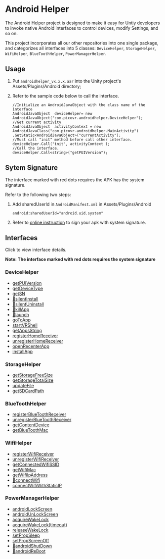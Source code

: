 # Android Helper

The Android Helper project is designed to make it easy for Untiy developers to invoke native Android interfaces to control devices, modify Settings, and so on. 

This project incorporates all our other repositories into one single package, and categorizes all interfaces into 5 classes:  ``DeviceHelper``, ``StorageHelper``, ``WifiHelper``, ``BlueToothHelper``, ``PowerManagerHelper``.

## Usage

1. Put ``androidhelper_vx.x.x.aar`` into the Unity project's Assets/Plugins/Android directory;

2. Refer to the sample code below to call the interface.

   ```
   //Initialize an AndroidJavaObject with the class name of the interface
   AndroidJavaObject  deviceHelper= new AndroidJavaObject("com.picovr.androidhelper.DeviceHelper");
   //Get current activity
   AndroidJavaObject  activityContext = new AndroidJavaClass("com.picovr.androidhelper.MainActivity")
   .GetStatic<AndroidJavaObject>("currentActivity");
   //Must call "init" method before call other interface.
   deviceHelper.Call("init", activityContext );
   //Call the interface.
   deviceHelper.Call<string>("getPUIVersion");
   ```



## Sytem Signature

The interface marked with red dots requires the APK has the system signature.

Refer to the following two steps:

1. Add sharedUserId in ``AndroidManifest.xml`` in Assets/Plugins/Android

   ```
   android:sharedUserId="android.uid.system"
   ```

2. Refer to [online instruction](http://static.appstore.picovr.com/docs/KioskMode/chapter_three.html) to sign your apk with system signature.



## Interfaces

Click to view interface details.

**Note: The interface marked with red dots requires the system signature**

### DeviceHelper  
- [getPUIVersion](https://github.com/picoxr/AndroidHelper/wiki)  
- [getDeviceType](https://github.com/picoxr/AndroidHelper/wiki)  
- [getSN](https://github.com/picoxr/AndroidHelper/wiki/DeviceHelper#string-getsn)   
- [🔴silentInstall](https://github.com/picoxr/AndroidHelper/wiki/DeviceHelper#void-silentinstallstring-apkpath-string-packagename)     
- [🔴silentUninstall](https://github.com/picoxr/AndroidHelper/wiki/DeviceHelper#void-silentuninstallstring-packagename)     
- [🔴killApp](https://github.com/picoxr/AndroidHelper/wiki/DeviceHelper#void-killappstring-packagename)     
- [🔴launch](https://github.com/picoxr/AndroidHelper/wiki/DeviceHelper#void-launchstring-filepath)     
- [goToApp](https://github.com/picoxr/AndroidHelper/wiki/DeviceHelper#void-gotoappstring-packagename)     
- [startVRShell](https://github.com/picoxr/AndroidHelper/wiki/DeviceHelper#void-startvrshellint-way-string-args)     
- [getAppsString](https://github.com/picoxr/AndroidHelper/wiki/DeviceHelper#string-getappsstring)     
- [registerHomeReceiver](https://github.com/picoxr/AndroidHelper/wiki/DeviceHelper#void-registerhomereceiver)     
- [unregisterHomeReceiver](https://github.com/picoxr/AndroidHelper/wiki/DeviceHelper#void-unregisterhomereceiver)   
- [openRecenterApp](https://github.com/picoxr/AndroidHelper/wiki/DeviceHelper#void-openrecenterapp)   
- [installApp](https://github.com/picoxr/AndroidHelper/wiki/DeviceHelper#void-openrecenterapp)   
### StorageHelper
- [getStorageFreeSize]()   
- [getStorageTotalSize]()   
- [updateFile]()   
- [getSDCardPath]()   
### BlueToothHelper
- [registerBlueToothReceiver]()   
- [unregisterBlueToothReceiver]()   
- [getContentDevice]()   
- [getBlueToothMac]()   
### WifiHelper
- [registerWifiReceiver]()   
- [unregisterWifiReceiver]()   
- [getConnectedWifiSSID]()   
- [getWifiMac]()   
- [getWifiIpAddress]()   
- [🔴connectWifi]()   
- [connectWifiWithStaticIP]()   
### PowerManagerHelper
- [androidLockScreen]()   
- [androidUnLockScreen]()   
- [acquireWakeLock]()   
- [acquireWakeLock(timeout)]()   
- [releaseWakeLock]()   
- [setPropSleep]()   
- [setPropScreenOff]()   
- [🔴androidShutDown]()   
- [🔴androidReBoot]()   
